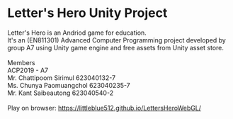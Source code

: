 # Letter's Hero Unity Project
Letter's Hero is an Andriod game for education.<br>
It's an (EN811301) Advanced Computer Programming project developed by group A7 using Unity game engine and free assets from Unity asset store.<br>
<br>
Members<br>
ACP2019 - A7<br>
Mr. Chattipoom Sirimul 623040132-7<br>
Ms. Chunya Paomuangchol 623040235-7<br>
Mr. Kant Saibeautong 623040540-2<br>
<br>
Play on browser: https://littleblue512.github.io/LettersHeroWebGL/
